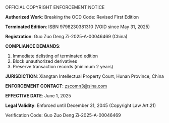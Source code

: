OFFICIAL COPYRIGHT ENFORCEMENT NOTICE

**Authorized Work**: 
Breaking the OCD Code: Revised First Edition

**Terminated Edition**: 
ISBN 9798230381310 (VOID since May 31, 2025)

**Registration**: 
Guo Zuo Deng Zi-2025-A-00046469 (China)

**COMPLIANCE DEMANDS**:
1. Immediate delisting of terminated edition
2. Block unauthorized derivatives
3. Preserve transaction records (minimum 2 years)

**JURISDICTION**:
Xiangtan Intellectual Property Court, Hunan Province, China

**ENFORCEMENT CONTACT**:
zscomn3@sina.com

**EFFECTIVE DATE**:
June 1, 2025

**Legal Validity**:
Enforced until December 31, 2045 (Copyright Law Art.21)

Verification Code: 
Guo Zuo Deng Zi-2025-A-00046469
